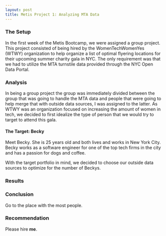 ```yaml
---
layout: post
title: Metis Project 1: Analyzing MTA Data
---
```

### The Setup

In the first week of the Metis Bootcamp, we were assigned a group project. This project consisted of being hired by the WomenTechWomenYes (WTWY) organization to help organize a list of optimal flyering locations for their upcoming summer charity gala in NYC. The only requirement was that we had to utilize the MTA turnstile data provided through the NYC Open Data Portal.

### Analysis

In being a group project the group was immediately divided between the group that was going to handle the MTA data and people that were going to help merge that with outside data sources, I was assigned to the latter. As WTWY was an organization focused on increasing the amount of women in tech, we decided to first idealize the type of person that we would try to target to attend this gala.  

#### The Target: Becky  

Meet Becky. She is 25 years old and both lives and works in New York City. Becky works as a software engineer for one of the top tech firms in the city and has a passion for dogs and coffee.  

With the target portfolio in mind, we decided to choose our outside data sources to optimize for the number of Beckys.    

### Results

### Conclusion

Go to the place with the most people.

### Recommendation

Please hire **me**.

